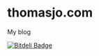 thomasjo.com
============

My blog

[![Bitdeli Badge](https://d2weczhvl823v0.cloudfront.net/thomasjo/thomasjo.com/trend.png)](https://bitdeli.com/free "Bitdeli Badge")
